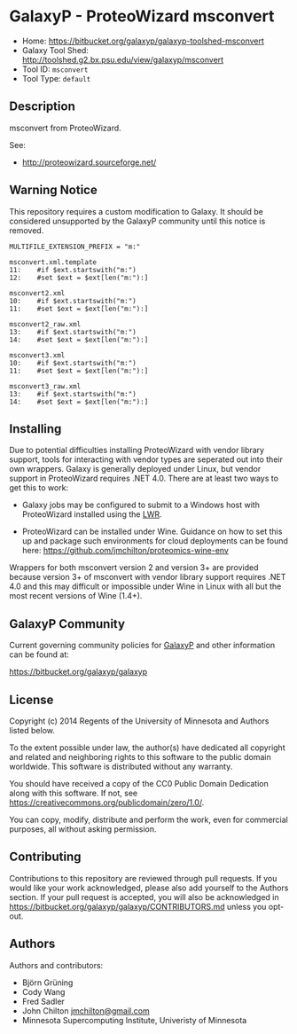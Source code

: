 GalaxyP - ProteoWizard msconvert
================================

* Home: <https://bitbucket.org/galaxyp/galaxyp-toolshed-msconvert>
* Galaxy Tool Shed: <http://toolshed.g2.bx.psu.edu/view/galaxyp/msconvert>
* Tool ID: `msconvert`
* Tool Type: `default`


Description
-----------

msconvert from ProteoWizard.

See:

* <http://proteowizard.sourceforge.net/>


Warning Notice
--------------

This repository requires a custom modification to Galaxy. It should be considered unsupported by the GalaxyP community until this notice is removed.

```
MULTIFILE_EXTENSION_PREFIX = "m:"

msconvert.xml.template
11:    #if $ext.startswith("m:")
12:    #set $ext = $ext[len("m:"):]

msconvert2.xml
10:    #if $ext.startswith("m:")
11:    #set $ext = $ext[len("m:"):]

msconvert2_raw.xml
13:    #if $ext.startswith("m:")
14:    #set $ext = $ext[len("m:"):]

msconvert3.xml
10:    #if $ext.startswith("m:")
11:    #set $ext = $ext[len("m:"):]

msconvert3_raw.xml
13:    #if $ext.startswith("m:")
14:    #set $ext = $ext[len("m:"):]
```


Installing
----------

Due to potential difficulties installing ProteoWizard with vendor library support, tools for interacting with vendor types are seperated out into their own wrappers. Galaxy is generally deployed under Linux, but vendor support in ProteoWizard requires .NET 4.0. There are at least two ways to get this to work:

* Galaxy jobs may be configured to submit to a Windows host with ProteoWizard installed using the [LWR](https://wiki.g2.bx.psu.edu/Admin/Config/LWR).

* ProteoWizard can be installed under Wine. Guidance on how to set this up and package such environments for cloud deployments can be found here: <https://github.com/jmchilton/proteomics-wine-env>

Wrappers for both msconvert version 2 and version 3+ are provided because version 3+ of msconvert with vendor library support requires .NET 4.0 and this may difficult or impossible under Wine in Linux with all but the most recent versions of Wine (1.4+).


GalaxyP Community
-----------------

Current governing community policies for [GalaxyP](https://bitbucket.org/galaxyp/) and other information can be found at:

<https://bitbucket.org/galaxyp/galaxyp>


License
-------

Copyright (c) 2014 Regents of the University of Minnesota and Authors listed below.

To the extent possible under law, the author(s) have dedicated all copyright and related and neighboring rights to this software to the public domain worldwide. This software is distributed without any warranty.

You should have received a copy of the CC0 Public Domain Dedication along with this software. If not, see <https://creativecommons.org/publicdomain/zero/1.0/>.

You can copy, modify, distribute and perform the work, even for commercial purposes, all without asking permission.


Contributing
------------

Contributions to this repository are reviewed through pull requests. If you would like your work acknowledged, please also add yourself to the Authors section. If your pull request is accepted, you will also be acknowledged in <https://bitbucket.org/galaxyp/galaxyp/CONTRIBUTORS.md> unless you opt-out.


Authors
-------

Authors and contributors:

* Björn Grüning
* Cody Wang
* Fred Sadler
* John Chilton <jmchilton@gmail.com>
* Minnesota Supercomputing Institute, Univeristy of Minnesota
